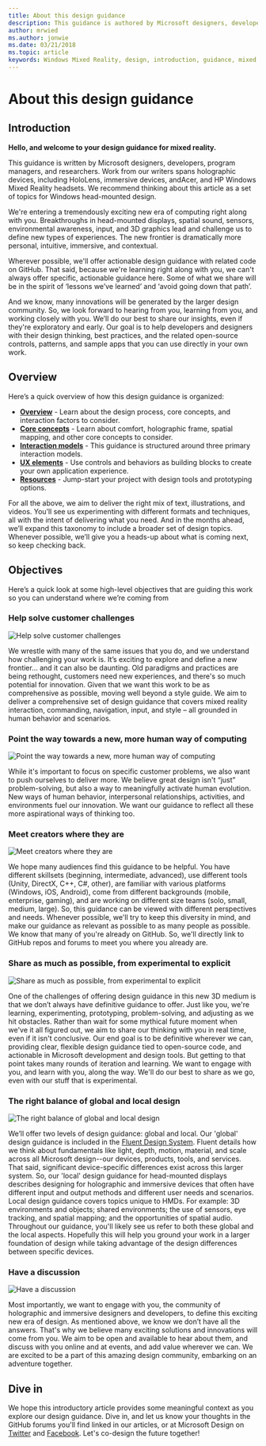 ```yaml
---
title: About this design guidance
description: This guidance is authored by Microsoft designers, developers, program managers, and researchers, whose work spans holographic devices (like HoloLens) and immersive devices (like the Acer and HP Windows Mixed Reality headsets).
author: mrwied
ms.author: jonwie
ms.date: 03/21/2018
ms.topic: article
keywords: Windows Mixed Reality, design, introduction, guidance, mixed reality headset, windows mixed reality headset, virtual reality headset, ux, resources
---
```


# About this design guidance

## Introduction

**Hello, and welcome to your design guidance for mixed reality.**

This guidance is written by Microsoft designers, developers, program managers, and researchers. Work from our writers spans holographic devices, including HoloLens, immersive devices, andAcer, and HP Windows Mixed Reality headsets. We recommend thinking about this article as a set of topics for Windows head-mounted design.

We're entering a tremendously exciting new era of computing right along with you. Breakthroughs in head-mounted displays, spatial sound, sensors, environmental awareness, input, and 3D graphics lead and challenge us to define new types of experiences. The new frontier is dramatically more personal, intuitive, immersive, and contextual.

Wherever possible, we'll offer actionable design guidance with related code on GitHub. That said, because we're learning right along with you, we can't always offer specific, actionable guidance here. Some of what we share will be in the spirit of ‘lessons we’ve learned’ and ‘avoid going down that path’.

And we know, many innovations will be generated by the larger design community. So, we look forward to hearing from you, learning from you, and working closely with you. We’ll do our best to share our insights, even if they're exploratory and early. Our goal is to help developers and designers with their design thinking, best practices, and the related open-source controls, patterns, and sample apps that you can use directly in your own work.

## Overview

Here’s a quick overview of how this design guidance is organized:

* **[Overview](design.md)** - Learn about the design process, core concepts, and interaction factors to consider.
* **[Core concepts](core-concepts-landingpage.md)** - Learn about comfort, holographic frame, spatial mapping, and other core concepts to consider.
* **[Interaction models](interaction-fundamentals.md)** - This guidance is structured around three primary interaction models.
* **[UX elements](app-patterns-landingpage.md)** - Use controls and behaviors as building blocks to create your own application experience.
* **[Resources](design.md#choose-a-prototyping-option)** - Jump-start your project with design tools and prototyping options.

For all the above, we aim to deliver the right mix of text, illustrations, and videos. You’ll see us experimenting with different formats and techniques, all with the intent of delivering what you need. And in the months ahead, we’ll expand this taxonomy to include a broader set of design topics. Whenever possible, we’ll give you a heads-up about what is coming next, so keep checking back.

## Objectives

Here’s a quick look at some high-level objectives that are guiding this work so you can understand where we’re coming from

### Help solve customer challenges

![Help solve customer challenges](images/500px-fix-a-broken-switch-with-hololens.jpg) <br>

We wrestle with many of the same issues that you do, and we understand how challenging your work is. It’s exciting to explore and define a new frontier… and it can also be daunting. Old paradigms and practices are being rethought, customers need new experiences, and there's so much potential for innovation. Given that we want this work to be as comprehensive as possible, moving well beyond a style guide. We aim to deliver a comprehensive set of design guidance that covers mixed reality interaction, commanding, navigation, input, and style – all grounded in human behavior and scenarios. 

### Point the way towards a new, more human way of computing

![Point the way towards a new, more human way of computing](images/500px-man-and-women-with-holograph-on-table.png)<br>

While it's important to focus on specific customer problems, we also want to push ourselves to deliver more. We believe great design isn't “just” problem-solving, but also a way to meaningfully activate human evolution. New ways of human behavior, interpersonal relationships, activities, and environments fuel our innovation. We want our guidance to reflect all these more aspirational ways of thinking too. 

### Meet creators where they are

![Meet creators where they are](images/500px-creators.jpg) <br>

We hope many audiences find this guidance to be helpful. You have different skillsets (beginning, intermediate, advanced), use different tools (Unity, DirectX, C++, C#, other), are familiar with various platforms (Windows, iOS, Android), come from different backgrounds (mobile, enterprise, gaming), and are working on different size teams (solo, small, medium, large). So, this guidance can be viewed with different perspectives and needs. Whenever possible, we'll try to keep this diversity in mind, and make our guidance as relevant as possible to as many people as possible. We know that many of you're already on GitHub. So, we'll directly link to GitHub repos and forums to meet you where you already are. 

### Share as much as possible, from experimental to explicit

![Share as much as possible, from experimental to explicit](images/500px-man-playinggame.jpg) <br>

One of the challenges of offering design guidance in this new 3D medium is that we don’t always have definitive guidance to offer. Just like you, we're learning, experimenting, prototyping, problem-solving, and adjusting as we hit obstacles. Rather than wait for some mythical future moment when we've it all figured out, we aim to share our thinking with you in real time, even if it isn't conclusive. Our end goal is to be definitive wherever we can, providing clear, flexible design guidance tied to open-source code, and actionable in Microsoft development and design tools. But getting to that point takes many rounds of iteration and learning. We want to engage with you, and learn with you, along the way. We'll do our best  to share as we go, even with our stuff that is experimental. 

### The right balance of global and local design

![The right balance of global and local design](images/500px-fluentdesign.jpg) <br>

We’ll offer two levels of design guidance: global and local. Our 'global' design guidance is included in the [Fluent Design System](https://fluent.microsoft.com). Fluent details how we think about fundamentals like light, depth, motion, material, and scale across all Microsoft design--our devices, products, tools, and services. That said, significant device-specific differences exist across this larger system. So, our 'local' design guidance for head-mounted displays describes designing for holographic and immersive devices that often have different input and output methods and different user needs and scenarios. Local design guidance covers topics unique to HMDs. For example: 3D environments and objects; shared environments; the use of sensors, eye tracking, and spatial mapping; and the opportunities of spatial audio. Throughout our guidance, you'll likely see us refer to both these global and the local aspects. Hopefully this will help you ground your work in a larger foundation of design while taking advantage of the design differences between specific devices.

### Have a discussion

![Have a discussion](images/500px-share.jpg) <br>

Most importantly, we want to engage with you, the community of holographic and immersive designers and developers, to define this exciting new era of design. As mentioned above, we know we don’t have all the answers. That's why we believe many exciting solutions and innovations will come from you. We aim to be open and available to hear about them, and discuss with you online and at events, and add value wherever we can. We are excited to be a part of this amazing design community, embarking on an adventure together. 

## Dive in

We hope this introductory article provides some meaningful context as you explore our design guidance. Dive in, and let us know your thoughts in the GitHub forums you'll find linked in our articles, or at Microsoft Design on [Twitter](https://twitter.com/MicrosoftDesign) and [Facebook](https://www.facebook.com/microsoftdesign/). Let's co-design the future together!
